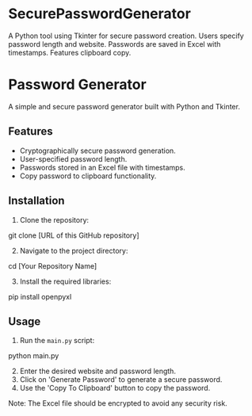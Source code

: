 # SecurePasswordGenerator
A Python tool using Tkinter for secure password creation. Users specify password length and website. Passwords are saved in Excel with timestamps. Features clipboard copy.


# Password Generator

A simple and secure password generator built with Python and Tkinter.

## Features

- Cryptographically secure password generation.
- User-specified password length.
- Passwords stored in an Excel file with timestamps.
- Copy password to clipboard functionality.

## Installation

1. Clone the repository:

git clone [URL of this GitHub repository]

2. Navigate to the project directory:

cd [Your Repository Name]


3. Install the required libraries:

pip install openpyxl


## Usage

1. Run the `main.py` script:

python main.py

2. Enter the desired website and password length.
3. Click on 'Generate Password' to generate a secure password.
4. Use the 'Copy To Clipboard' button to copy the password.

Note: The Excel file should be encrypted to avoid any security risk. 

